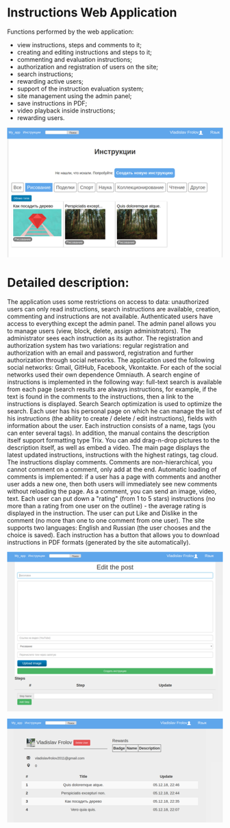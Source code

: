 # Instructions Web Application

Functions performed by the web application:
- view instructions, steps and comments to it;
- creating and editing instructions and steps to it;
- commenting and evaluation instructions;
- authorization and registration of users on the site;
- search instructions;
- rewarding active users;
- support of the instruction evaluation system;
- site management using the admin panel;
- save instructions in PDF;
- video playback inside instructions;
- rewarding users.

![](1.png)

# Detailed description:
  The application uses some restrictions on access to data: unauthorized users can only read instructions, search instructions are available, creation, commenting and instructions are not available. Authenticated users have access to everything except the admin panel. The admin panel allows you to manage users (view, block, delete, assign administrators). The administrator sees each instruction as its author.
The registration and authorization system has two variations: regular registration and authorization with an email and password, registration and further authorization through social networks. The application used the following social networks: Gmail, GitHub, Facebook, Vkontakte. For each of the social networks used their own dependence Omniauth.
A search engine of instructions is implemented in the following way: full-text search is available from each page (search results are always instructions, for example, if the text is found in the comments to the instructions, then a link to the instructions is displayed. Search Search optimization is used to optimize the search.
Each user has his personal page on which he can manage the list of his instructions (the ability to create / delete / edit instructions), fields with information about the user.
Each instruction consists of a name, tags (you can enter several tags). In addition, the manual contains the description itself support formatting type Trix. You can add drag-n-drop pictures to the description itself, as well as embed a video.
The main page displays the latest updated instructions, instructions with the highest ratings, tag cloud.
The instructions display comments. Comments are non-hierarchical, you cannot comment on a comment, only add at the end. Automatic loading of comments is implemented: if a user has a page with comments and another user adds a new one, then both users will immediately see new comments without reloading the page.
As a comment, you can send an image, video, text. Each user can put down a "rating" (from 1 to 5 stars) instructions (no more than a rating from one user on the outline) - the average rating is displayed in the instruction. The user can put Like and Dislike in the comment (no more than one to one comment from one user).
The site supports two languages: English and Russian (the user chooses and the choice is saved).
Each instruction has a button that allows you to download instructions in PDF formats (generated by the site automatically).

![](2.png)

![](3.png)
